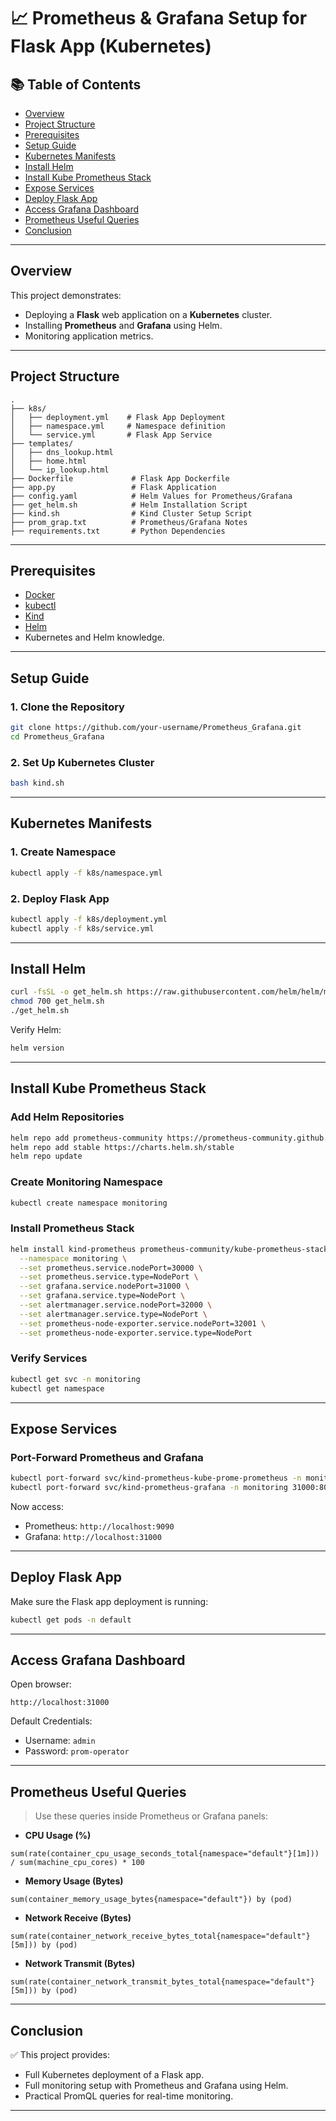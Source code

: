 # 📈 Prometheus & Grafana Setup for Flask App (Kubernetes)

## 📚 Table of Contents
- [Overview](#overview)
- [Project Structure](#project-structure)
- [Prerequisites](#prerequisites)
- [Setup Guide](#setup-guide)
- [Kubernetes Manifests](#kubernetes-manifests)
- [Install Helm](#install-helm)
- [Install Kube Prometheus Stack](#install-kube-prometheus-stack)
- [Expose Services](#expose-services)
- [Deploy Flask App](#deploy-flask-app)
- [Access Grafana Dashboard](#access-grafana-dashboard)
- [Prometheus Useful Queries](#prometheus-useful-queries)
- [Conclusion](#conclusion)

---

## Overview
This project demonstrates:
- Deploying a **Flask** web application on a **Kubernetes** cluster.
- Installing **Prometheus** and **Grafana** using Helm.
- Monitoring application metrics.
  
---

## Project Structure

```
.
├── k8s/
│   ├── deployment.yml    # Flask App Deployment
│   ├── namespace.yml     # Namespace definition
│   └── service.yml       # Flask App Service
├── templates/
│   ├── dns_lookup.html
│   ├── home.html
│   └── ip_lookup.html
├── Dockerfile             # Flask App Dockerfile
├── app.py                 # Flask Application
├── config.yaml            # Helm Values for Prometheus/Grafana
├── get_helm.sh            # Helm Installation Script
├── kind.sh                # Kind Cluster Setup Script
├── prom_grap.txt          # Prometheus/Grafana Notes
├── requirements.txt       # Python Dependencies
```

---

## Prerequisites

- [Docker](https://www.docker.com/)
- [kubectl](https://kubernetes.io/docs/tasks/tools/)
- [Kind](https://kind.sigs.k8s.io/) 
- [Helm](https://helm.sh/)
- Kubernetes and Helm knowledge.

---

## Setup Guide

### 1. Clone the Repository

```bash
git clone https://github.com/your-username/Prometheus_Grafana.git
cd Prometheus_Grafana
```

### 2. Set Up Kubernetes Cluster

```bash
bash kind.sh
```

---

## Kubernetes Manifests

### 1. Create Namespace

```bash
kubectl apply -f k8s/namespace.yml
```

### 2. Deploy Flask App

```bash
kubectl apply -f k8s/deployment.yml
kubectl apply -f k8s/service.yml
```

---

## Install Helm

```bash
curl -fsSL -o get_helm.sh https://raw.githubusercontent.com/helm/helm/main/scripts/get-helm-3
chmod 700 get_helm.sh
./get_helm.sh
```

Verify Helm:

```bash
helm version
```

---

## Install Kube Prometheus Stack

### Add Helm Repositories

```bash
helm repo add prometheus-community https://prometheus-community.github.io/helm-charts
helm repo add stable https://charts.helm.sh/stable
helm repo update
```

### Create Monitoring Namespace

```bash
kubectl create namespace monitoring
```

### Install Prometheus Stack

```bash
helm install kind-prometheus prometheus-community/kube-prometheus-stack \
  --namespace monitoring \
  --set prometheus.service.nodePort=30000 \
  --set prometheus.service.type=NodePort \
  --set grafana.service.nodePort=31000 \
  --set grafana.service.type=NodePort \
  --set alertmanager.service.nodePort=32000 \
  --set alertmanager.service.type=NodePort \
  --set prometheus-node-exporter.service.nodePort=32001 \
  --set prometheus-node-exporter.service.type=NodePort
```

### Verify Services

```bash
kubectl get svc -n monitoring
kubectl get namespace
```

---

## Expose Services

### Port-Forward Prometheus and Grafana

```bash
kubectl port-forward svc/kind-prometheus-kube-prome-prometheus -n monitoring 9090:9090 --address=0.0.0.0 &
kubectl port-forward svc/kind-prometheus-grafana -n monitoring 31000:80 --address=0.0.0.0 &
```

Now access:
- Prometheus: `http://localhost:9090`
- Grafana: `http://localhost:31000`

---

## Deploy Flask App

Make sure the Flask app deployment is running:

```bash
kubectl get pods -n default
```

---

## Access Grafana Dashboard

Open browser:

```plaintext
http://localhost:31000
```

Default Credentials:
- Username: `admin`
- Password: `prom-operator`

---

## Prometheus Useful Queries

> Use these queries inside Prometheus or Grafana panels:

- **CPU Usage (%)**
```promql
sum(rate(container_cpu_usage_seconds_total{namespace="default"}[1m])) / sum(machine_cpu_cores) * 100
```

- **Memory Usage (Bytes)**
```promql
sum(container_memory_usage_bytes{namespace="default"}) by (pod)
```

- **Network Receive (Bytes)**
```promql
sum(rate(container_network_receive_bytes_total{namespace="default"}[5m])) by (pod)
```

- **Network Transmit (Bytes)**
```promql
sum(rate(container_network_transmit_bytes_total{namespace="default"}[5m])) by (pod)
```

---

## Conclusion

✅ This project provides:
- Full Kubernetes deployment of a Flask app.
- Full monitoring setup with Prometheus and Grafana using Helm.
- Practical PromQL queries for real-time monitoring.

---
